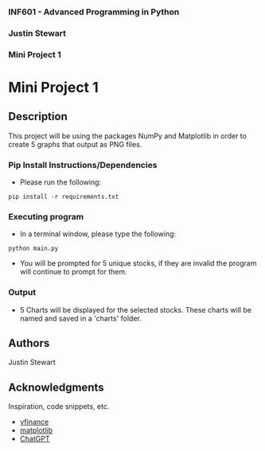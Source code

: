 ### INF601 - Advanced Programming in Python
### Justin Stewart
### Mini Project 1

# Mini Project 1

## Description

This project will be using the packages NumPy and Matplotlib in order to create 5 graphs that output as PNG files.


### Pip Install Instructions/Dependencies

* Please run the following:
```
pip install -r requirements.txt
```

### Executing program

* In a terminal window, please type the following:
```
python main.py
```
* You will be prompted for 5 unique stocks, if they are invalid the program will continue to prompt for them.

### Output
* 5 Charts will be displayed for the selected stocks. These charts will be named and saved in a 'charts' folder.

## Authors
Justin Stewart

## Acknowledgments

Inspiration, code snippets, etc.
* [yfinance](https://pypi.org/project/yfinance/)
* [matplotlib](https://matplotlib.org/stable/tutorials/pyplot.html)
* [ChatGPT](https://chatgpt.com/share/66e90d5b-5c24-8008-8d22-5a38b932fc3a)